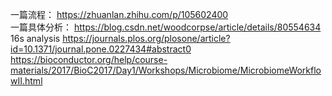 一篇流程： https://zhuanlan.zhihu.com/p/105602400 <br>
一篇具体分析： https://blog.csdn.net/woodcorpse/article/details/80554634 <br>
16s analysis https://journals.plos.org/plosone/article?id=10.1371/journal.pone.0227434#abstract0 <br>
https://bioconductor.org/help/course-materials/2017/BioC2017/Day1/Workshops/Microbiome/MicrobiomeWorkflowII.html
